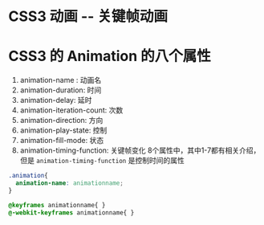# CSS3 动画 -- 关键帧动画
# CSS3 的 Animation 的八个属性
1. animation-name : 动画名
2. animation-duration: 时间
3. animation-delay: 延时
4. animation-iteration-count: 次数
5. animation-direction: 方向
6. animation-play-state: 控制
7. animation-fill-mode: 状态
8. animation-timing-function: 关键帧变化
8个属性中，其中1-7都有相关介绍，但是 `animation-timing-function` 是控制时间的属性
```css
.animation{
  animation-name: animationname;
}

@keyframes animationname{ }
@-webkit-keyframes animationname{ }
```
